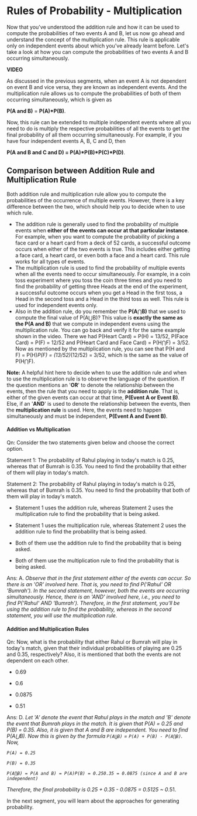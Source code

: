 # Rules of Probability - Multiplication

Now that you've understood the addition rule and how it can be used to compute the probabilities of two events A and B, let us now go ahead and understand the concept of the multiplication rule. This rule is applicable only on independent events about which you've already learnt before. Let's take a look at how you can compute the probabilities of two events A and B occurring simultaneously.

**VIDEO**

As discussed in the previous segments, when an event A is not dependent on event B and vice versa, they are known as independent events. And the multiplication rule allows us to compute the probabilities of both of them occurring simultaneously, which is given as

**P(A and B)** = **P(A)*P(B)**.

Now, this rule can be extended to multiple independent events where all you need to do is multiply the respective probabilities of all the events to get the final probability of all them occurring simultaneously. For example, if you have four independent events A, B, C and D, then

**P(A and B and C and D) = P(A)*P(B)*P(C)*P(D)**.

## Comparison between Addition Rule and Multiplication Rule

Both addition rule and multiplication rule allow you to compute the probabilities of the occurrence of multiple events. However, there is a key difference between the two, which should help you to decide when to use which rule.

- The addition rule is generally used to find the probability of multiple events when **either of the events can occur at that particular instance**. For example, when you want to compute the probability of picking a face card or a heart card from a deck of 52 cards, a successful outcome occurs when either of the two events is true. This includes either getting a face card, a heart card, or even both a face and a heart card. This rule works for all types of events.
- The multiplication rule is used to find the probability of multiple events when all the events need to occur simultaneously. For example, in a coin toss experiment where you toss the coin three times and you need to find the probability of getting three Heads at the end of the experiment, a successful outcome occurs when you get a Head in the first toss, a Head in the second toss and a Head in the third toss as well. This rule is used for independent events only.
- Also in the addition rule, do you remember the **P(A**⋂**B)** that we used to compute the final value of P(A⋃B)? This value is **exactly the same as the P(A and B)** that we compute in independent evens using the multiplication rule. You can go back and verify it for the same example shown in the video. There we had P(Heart Card) = P(H) = 13/52, P(Face Card) = P(F) = 12/52 and P(Heart Card and Face Card) = P(H⋂F) = 3/52. Now as mentioned by the multiplication rule, you can see that P(H and F) = P(H)*P(F) = (13/52)*(12/52) = 3/52, which is the same as the value of P(H⋂F).

**Note:** A helpful hint here to decide when to use the addition rule and when to use the multiplication rule is to observe the language of the question. If the question mentions an '**OR**' to denote the relationship between the events, then the rule that you need to apply is the **addition rule**. That is, either of the given events can occur at that time, **P(Event A or Event B)**. Else, if an '**AND**' is used to denote the relationship between the events, then the **multiplication rule** is used. Here, the events need to happen simultaneously and must be independent, **P(Event A and Event B)**.

#### Addition vs Multiplication

Qn: Consider the two statements given below and choose the correct option.

Statement 1: The probability of Rahul playing in today's match is 0.25, whereas that of Bumrah is 0.35. You need to find the probability that either of them will play in today's match.

Statement 2: The probability of Rahul playing in today's match is 0.25, whereas that of Bumrah is 0.35. You need to find the probability that both of them will play in today's match.

- Statement 1 uses the addition rule, whereas Statement 2 uses the multiplication rule to find the probability that is being asked.

- Statement 1 uses the multiplication rule, whereas Statement 2 uses the addition rule to find the probability that is being asked.

- Both of them use the addition rule to find the probability that is being asked.

- Both of them use the multiplication rule to find the probability that is being asked.

Ans: A. *Observe that in the first statement either of the events can occur. So there is an 'OR' involved here. That is, you need to find P('Rahul' OR 'Bumrah'). In the second statement, however, both the events are occurring simultaneously. Hence, there is an 'AND' involved here, i.e., you need to find P('Rahul' AND 'Bumrah'). Therefore, in the first statement, you'll be using the addition rule to find the probability, whereas in the second statement, you will use the multiplication rule.*

#### Addition and Multiplication Rules

Qn: Now, what is the probability that either Rahul or Bumrah will play in today's match, given that their individual probabilities of playing are 0.25 and 0.35, respectively? Also, it is mentioned that both the events are not dependent on each other.

- 0.69

- 0.6

- 0.0875

- 0.51

Ans: D. *Let 'A' denote the event that Rahul plays in the match and 'B' denote the event that Bumrah plays in the match. It is given that P(A) = 0.25 and P(B) = 0.35. Also, it is given that A and B are independent. You need to find P(A⋃B). Now this is given by the formula `P(A⋃B)` = `P(A) + P(B) - P(A⋂B)`. Now,*

*`P(A) = 0.25`*

*`P(B) = 0.35`*

*`P(A⋂B) = P(A and B) = P(A)P(B) = 0.250.35 = 0.0875 (since A and B are independent)`*

*Therefore, the final probability is 0.25 + 0.35 - 0.0875 = 0.5125 ~ 0*.51.

In the next segment, you will learn about the approaches for generating probability.
